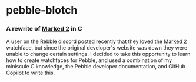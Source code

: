 # pebble-blotch
### A rewrite of [Marked 2](https://apps.rebble.io/en_US/application/52aeeadab2a37d1efb000002) in C

A user on the Rebble discord posted recently that they loved the [Marked 2](https://apps.rebble.io/en_US/application/52aeeadab2a37d1efb000002) watchface, but since the original developer's website was down they were unable to change certain settings. I decided to take this opportunity to learn how to create watchfaces for Pebble, and used a combination of my miniscule C knowledge, the Pebble developer documentation, and GitHub Copilot to write this.